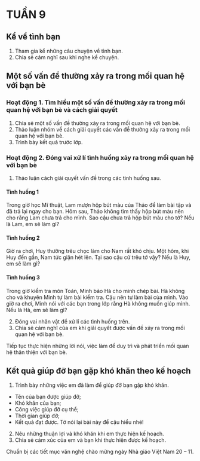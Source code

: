 # TUẦN 9

## Kể về tình bạn
1. Tham gia kể những câu chuyện về tình bạn.
2. Chia sẻ cảm nghĩ sau khi nghe kể chuyện.

## Một số vấn đề thường xảy ra trong mối quan hệ với bạn bè

### Hoạt động 1. Tìm hiểu một số vấn đề thường xảy ra trong mối quan hệ với bạn bè và cách giải quyết
1. Chia sẻ một số vấn đề thường xảy ra trong mối quan hệ với bạn bè.
2. Thảo luận nhóm về cách giải quyết các vấn đề thường xảy ra trong mối quan hệ với bạn bè.
3. Trình bày kết quả trước lớp.

### Hoạt động 2. Đóng vai xử lí tình huống xảy ra trong mối quan hệ với bạn bè
1. Thảo luận cách giải quyết vấn đề trong các tình huống sau.

#### Tình huống 1
Trong giờ học Mĩ thuật, Lam mượn hộp bút màu của Thảo để làm bài tập và đã trả lại ngay cho bạn. Hôm sau, Thảo không tìm thấy hộp bút màu nên cho rằng Lam chưa trả cho mình. Sao cậu chưa trả hộp bút màu cho tớ?
Nếu là Lam, em sẽ làm gì?

#### Tình huống 2
Giờ ra chơi, Huy thường trêu chọc làm cho Nam rất khó chịu. Một hôm, khi Huy đến gần, Nam tức giận hét lên. Tại sao cậu cứ trêu tớ vậy?
Nếu là Huy, em sẽ làm gì?

#### Tình huống 3
Trong giờ kiểm tra môn Toán, Minh bảo Hà cho mình chép bài. Hà không cho và khuyên Minh tự làm bài kiểm tra. Cậu nên tự làm bài của mình. Vào giờ ra chơi, Minh nói với các bạn trong lớp rằng Hà không muốn giúp mình.
Nếu là Hà, em sẽ làm gì?

2. Đóng vai nhân vật để xử lí các tình huống trên.
3. Chia sẻ cảm nghĩ của em khi giải quyết được vấn đề xảy ra trong mối quan hệ với bạn bè.

Tiếp tục thực hiện những lời nói, việc làm để duy trì và phát triển mối quan hệ thân thiện với bạn bè.

## Kết quả giúp đỡ bạn gặp khó khăn theo kế hoạch
1. Trình bày những việc em đã làm để giúp đỡ bạn gặp khó khăn.
- Tên của bạn được giúp đỡ;
- Khó khăn của bạn;
- Công việc giúp đỡ cụ thể;
- Thời gian giúp đỡ;
- Kết quả đạt được.
Tớ nói lại bài này để cậu hiểu nhé!
2. Nêu những thuận lợi và khó khăn khi em thực hiện kế hoạch.
3. Chia sẻ cảm xúc của em và bạn khi thực hiện được kế hoạch.

Chuẩn bị các tiết mục văn nghệ chào mừng ngày Nhà giáo Việt Nam 20 – 11.
